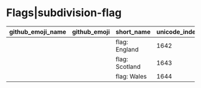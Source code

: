 # Flags|subdivision-flag

|github_emoji_name|github_emoji|short_name|unicode_index|
|---|---|---|---|
|||flag: England|1642|
|||flag: Scotland|1643|
|||flag: Wales|1644|
